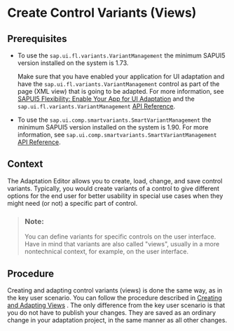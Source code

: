 <!-- loio3dbd97f940564b11a8b7baf1e08aa88e -->

# Create Control Variants \(Views\)



<a name="loio3dbd97f940564b11a8b7baf1e08aa88e__prereq_lg3_hty_hkb"/>

## Prerequisites

-   To use the `sap.ui.fl.variants.VariantManagement` the minimum SAPUI5 version installed on the system is 1.73.

    Make sure that you have enabled your application for UI adaptation and have the `sap.ui.fl.variants.VariantManagement` control as part of the page \(XML view\) that is going to be adapted. For more information, see [SAPUI5 Flexibility: Enable Your App for UI Adaptation](https://ui5.sap.com/#/topic/f1430c0337534d469da3a56307ff76af) and the `sap.ui.fl.variants.VariantManagement` [API Reference](https://ui5.sap.com/#/api/sap.ui.fl.variants.VariantManagement).

-   To use the `sap.ui.comp.smartvariants.SmartVariantManagement` the minimum SAPUI5 version installed on the system is 1.90. For more information, see `sap.ui.comp.smartvariants.SmartVariantManagement` [API Reference](https://sapui5.hana.ondemand.com/#/api/sap.ui.comp.smartvariants.SmartVariantManagement).




<a name="loio3dbd97f940564b11a8b7baf1e08aa88e__context_ox1_lc2_3kb"/>

## Context

The Adaptation Editor allows you to create, load, change, and save control variants. Typically, you would create variants of a control to give different options for the end user for better usability in special use cases when they might need \(or not\) a specific part of control.

> ### Note:  
> You can define variants for specific controls on the user interface. Have in mind that variants are also called "views", usually in a more nontechnical context, for example, on the user interface.



<a name="loio3dbd97f940564b11a8b7baf1e08aa88e__steps-unordered_igc_4rp_qqb"/>

## Procedure

Creating and adapting control variants \(views\) is done the same way, as in the key user scenario. You can follow the procedure described in [Creating and Adapting Views](https://help.sap.com/viewer/4fc8d03390c342da8a60f8ee387bca1a/latest/en-US/91ae3492323b42a79ca66fbfaf5af3f9.html) . The only difference from the key user scenario is that you do not have to publish your changes. They are saved as an ordinary change in your adaptation project, in the same manner as all other changes.

